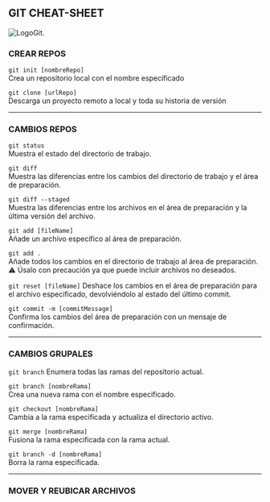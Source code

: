 ## GIT CHEAT-SHEET

![LogoGit.](https://git-scm.com/images/logos/downloads/Git-Icon-1788C.svg)

### CREAR REPOS

`git init [nombreRepo]`  
Crea un repositorio local con el nombre especificado

`git clone [urlRepo]`  
Descarga un proyecto remoto a local y toda su historia de versión
 
---

### CAMBIOS REPOS

`git status`  
Muestra el estado del directorio de trabajo.

`git diff`  
Muestra las diferencias entre los cambios del directorio de trabajo y el área de preparación. 

`git diff --staged`  
Muestra las diferencias entre los archivos en el área de preparación y la última versión del archivo.

`git add [fileName]`  
Añade un archivo específico al área de preparación.

`git add .`  
Añade todos los cambios en el directorio de trabajo al área de preparación.  
:warning: Úsalo con precaución ya que puede incluir archivos no deseados.

`git reset [fileName]`
Deshace los cambios en el área de preparación para el archivo especificado, devolviéndolo al estado del último commit.

`git commit -m [commitMessage]`  
Confirma los cambios del área de preparación con un mensaje de confirmación.

---

### CAMBIOS GRUPALES

`git branch`
Enumera todas las ramas del repositorio actual.

`git branch [nombreRama]`  
Crea una nueva rama con el nombre especificado.

`git checkout [nombreRama]`  
Cambia a la rama especificada y actualiza el directorio activo.

`git merge [nombreRama]`  
Fusiona la rama especificada con la rama actual.

`git branch -d [nombreRama]`  
Borra la rama especificada.


---

### MOVER Y REUBICAR ARCHIVOS
